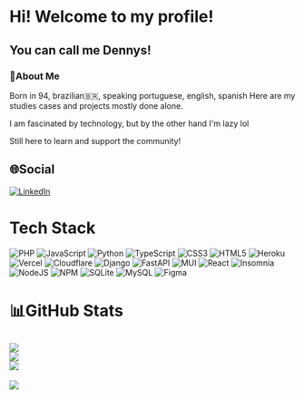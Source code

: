 # Hi! Welcome to my profile!
## You can call me Dennys!

### 💫About Me
Born in 94, brazilian:brazil:, speaking portuguese, english, spanish
Here are my studies cases and projects mostly done alone.

I am fascinated by technology, but by the other hand I'm lazy lol

Still here to learn and support the community!


## 🌐Social
[![LinkedIn](https://img.shields.io/badge/LinkedIn-%230077B5.svg?logo=linkedin&logoColor=white)](https://linkedin.com/in/dennys-aml94) 

# Tech Stack
![PHP](https://img.shields.io/badge/php-%23777BB4.svg?style=for-the-badge&logo=php&logoColor=white) ![JavaScript](https://img.shields.io/badge/javascript-%23323330.svg?style=for-the-badge&logo=javascript&logoColor=%23F7DF1E) ![Python](https://img.shields.io/badge/python-3670A0?style=for-the-badge&logo=python&logoColor=ffdd54) ![TypeScript](https://img.shields.io/badge/typescript-%23007ACC.svg?style=for-the-badge&logo=typescript&logoColor=white) ![CSS3](https://img.shields.io/badge/css3-%231572B6.svg?style=for-the-badge&logo=css3&logoColor=white) ![HTML5](https://img.shields.io/badge/html5-%23E34F26.svg?style=for-the-badge&logo=html5&logoColor=white) ![Heroku](https://img.shields.io/badge/heroku-%23430098.svg?style=for-the-badge&logo=heroku&logoColor=white) ![Vercel](https://img.shields.io/badge/vercel-%23000000.svg?style=for-the-badge&logo=vercel&logoColor=white) ![Cloudflare](https://img.shields.io/badge/Cloudflare-F38020?style=for-the-badge&logo=Cloudflare&logoColor=white) ![Django](https://img.shields.io/badge/django-%23092E20.svg?style=for-the-badge&logo=django&logoColor=white) ![FastAPI](https://img.shields.io/badge/FastAPI-005571?style=for-the-badge&logo=fastapi) ![MUI](https://img.shields.io/badge/MUI-%230081CB.svg?style=for-the-badge&logo=material-ui&logoColor=white) ![React](https://img.shields.io/badge/react-%2320232a.svg?style=for-the-badge&logo=react&logoColor=%2361DAFB) ![Insomnia](https://img.shields.io/badge/Insomnia-black?style=for-the-badge&logo=insomnia&logoColor=5849BE) ![NodeJS](https://img.shields.io/badge/node.js-6DA55F?style=for-the-badge&logo=node.js&logoColor=white) ![NPM](https://img.shields.io/badge/NPM-%23000000.svg?style=for-the-badge&logo=npm&logoColor=white) ![SQLite](https://img.shields.io/badge/sqlite-%2307405e.svg?style=for-the-badge&logo=sqlite&logoColor=white) ![MySQL](https://img.shields.io/badge/mysql-%2300f.svg?style=for-the-badge&logo=mysql&logoColor=white) 	![Figma](https://img.shields.io/badge/figma-%23F24E1E.svg?style=for-the-badge&logo=figma&logoColor=white)
# 📊GitHub Stats
![](https://github-readme-stats.vercel.app/api?username=dennys-monteiro-daml&theme=blueberry&hide_border=false&include_all_commits=true&count_private=true)<br/>
![](https://github-readme-streak-stats.herokuapp.com/?user=dennys-monteiro-daml&theme=blueberry&hide_border=false)<br/>
![](https://github-readme-stats.vercel.app/api/top-langs/?username=dennys-monteiro-daml&theme=blueberry&hide_border=false&include_all_commits=true&count_private=true&layout=compact)
---
[![](https://visitcount.itsvg.in/api?id=dennys-monteiro-daml&icon=4&color=11)](https://visitcount.itsvg.in)
